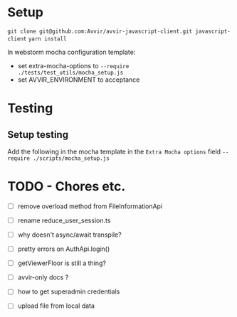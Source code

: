 # Setup

`git clone git@github.com:Avvir/avvir-javascript-client.git javascript-client`
`yarn install`

In webstorm mocha configuration template:
 - set extra-mocha-options to `--require ./tests/test_utils/mocha_setup.js`
 - set AVVIR_ENVIRONMENT to acceptance
 
 # Testing 

## Setup testing
Add the following in the mocha template in the `Extra Mocha options` field
`--require ./scripts/mocha_setup.js`

 # TODO - Chores etc.
 
 -[ ] remove overload method from FileInformationApi
 -[ ] rename reduce_user_session.ts
 -[ ] why doesn't async/await transpile?
 -[ ] pretty errors on AuthApi.login()
 -[ ] getViewerFloor is still a thing?
 -[ ] avvir-only docs ?
 -[ ] how to get superadmin credentials
 -[ ] upload file from local data

